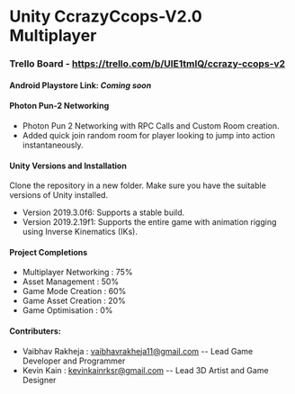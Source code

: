 # Unity CcrazyCcops-V2.0 Multiplayer

### Trello Board - https://trello.com/b/UlE1tmIQ/ccrazy-ccops-v2

#### Android Playstore Link: *Coming soon*

#### Photon Pun-2 Networking 
- Photon Pun 2 Networking with RPC Calls and Custom Room creation. 
- Added quick join random room for player looking to jump into action instantaneously.


#### Unity Versions and Installation
Clone the repository in a new folder. Make sure you have the suitable versions of Unity installed.
 
- Version 2019.3.0f6: Supports a stable build. 
- Version 2019.2.19f1: Supports the entire game with animation rigging using Inverse Kinematics (IKs).

#### Project Completions
- Multiplayer Networking : 75%
- Asset Management : 50%
- Game Mode Creation : 60%
- Game Asset Creation : 20%
- Game Optimisation : 0%

#### Contributers: 

- Vaibhav Rakheja : vaibhavrakheja11@gmail.com  -- Lead Game Developer and Programmer
- Kevin Kain : kevinkainrksr@gmail.com -- Lead 3D Artist and Game Designer
